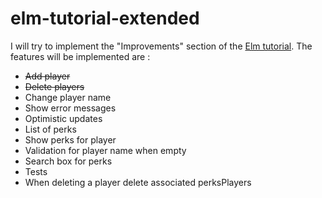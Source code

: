 # elm-tutorial-extended

I will try to implement the "Improvements" section of the [Elm tutorial](www.elm-tutorial.org "Elm tutorial"). 
The features will be implemented are :

* ~~Add player~~
* ~~Delete players~~
* Change player name
* Show error messages
* Optimistic updates
* List of perks
* Show perks for player
* Validation for player name when empty
* Search box for perks
* Tests
* When deleting a player delete associated perksPlayers
